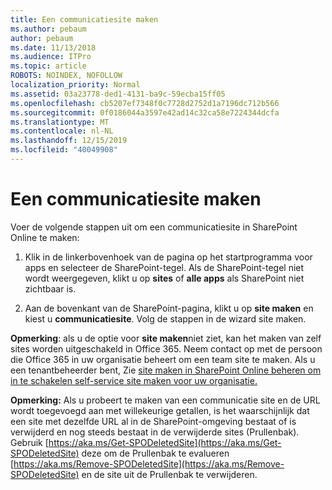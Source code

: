 ```yaml
---
title: Een communicatiesite maken
ms.author: pebaum
author: pebaum
ms.date: 11/13/2018
ms.audience: ITPro
ms.topic: article
ROBOTS: NOINDEX, NOFOLLOW
localization_priority: Normal
ms.assetid: 03a23778-ded1-4131-ba9c-59ecba15ff05
ms.openlocfilehash: cb5207ef7348f0c7728d2752d1a7196dc712b566
ms.sourcegitcommit: 0f0186044a3597e42ad14c32ca58e7224344dcfa
ms.translationtype: MT
ms.contentlocale: nl-NL
ms.lasthandoff: 12/15/2019
ms.locfileid: "40049908"
---
```

# <a name="create-a-communication-site"></a>Een communicatiesite maken

Voer de volgende stappen uit om een communicatiesite in SharePoint Online te maken: 
  
1. Klik in de linkerbovenhoek van de pagina op het startprogramma voor apps en selecteer de SharePoint-tegel. Als de SharePoint-tegel niet wordt weergegeven, klikt u op **sites** of **alle apps** als SharePoint niet zichtbaar is. 
    
2. Aan de bovenkant van de SharePoint-pagina, klikt u op **site maken** en kiest u **communicatiesite**. Volg de stappen in de wizard site maken. 
    
 **Opmerking**: als u de optie voor **site maken**niet ziet, kan het maken van zelf sites worden uitgeschakeld in Office 365. Neem contact op met de persoon die Office 365 in uw organisatie beheert om een team site te maken. Als u een tenantbeheerder bent, Zie [site maken in SharePoint Online beheren om in te schakelen self-service site maken voor uw organisatie.](https://go.microsoft.com/fwlink/?linkid=2018780)
  
 **Opmerking:** Als u probeert te maken van een communicatie site en de URL wordt toegevoegd aan met willekeurige getallen, is het waarschijnlijk dat een site met dezelfde URL al in de SharePoint-omgeving bestaat of is verwijderd en nog steeds bestaat in de verwijderde sites (Prullenbak). Gebruik [https://aka.ms/Get-SPODeletedSite](https://aka.ms/Get-SPODeletedSite) deze om de Prullenbak te evalueren [https://aka.ms/Remove-SPODeletedSite](https://aka.ms/Remove-SPODeletedSite) en de site uit de Prullenbak te verwijderen. 
  

